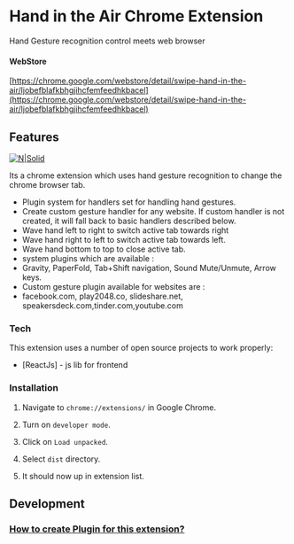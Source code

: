 # Hand in the Air Chrome Extension

Hand Gesture recognition control meets web browser

#### WebStore

[https://chrome.google.com/webstore/detail/swipe-hand-in-the-air/ljobefblafkbhgjihcfemfeedhkbacel](https://chrome.google.com/webstore/detail/swipe-hand-in-the-air/ljobefblafkbhgjihcfemfeedhkbacel)

## Features

[![N|Solid](https://raw.githubusercontent.com/fxnoob/gesture-control-chrome-extension/master/screens/demo.gif)](https://github.com/fxnoob/gesture-control-chrome-extension)

Its a chrome extension which uses hand gesture recognition to change the chrome browser tab.

- Plugin system for handlers set for handling hand gestures.
- Create custom gesture handler for any website. If custom handler is not created, it will fall back to basic handlers described below.
- Wave hand left to right to switch active tab towards right
- Wave hand right to left to switch active tab towards left.
- Wave hand bottom to top to close active tab.
- system plugins which are available :
- Gravity, PaperFold, Tab+Shift navigation, Sound Mute/Unmute, Arrow keys.
- Custom gesture plugin available for websites are :
- facebook.com, play2048.co, slideshare.net, speakersdeck.com,tinder.com,youtube.com

### Tech

This extension uses a number of open source projects to work properly:

- [ReactJs] - js lib for frontend

### Installation

1. Navigate to `chrome://extensions/` in Google Chrome.

2. Turn on `developer mode`.

3. Click on `Load unpacked`.

4. Select `dist` directory.

5. It should now up in extension list.

## Development

### [How to create Plugin for this extension?](https://github.com/fxnoob/swipe-tabs-chrome-extension/wiki/How-to-create-Plugin-for-this-extension%3F)
